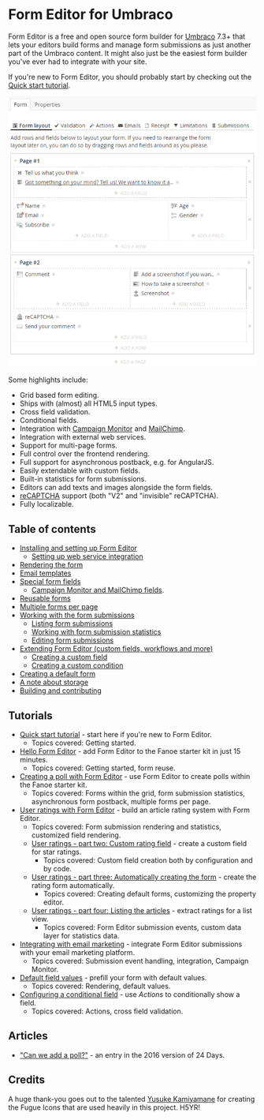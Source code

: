 # Form Editor for Umbraco

Form Editor is a free and open source form builder for [Umbraco](http://umbraco.com/) 7.3+ that lets your editors build forms and manage form submissions as just another part of the Umbraco content. It might also just be the easiest form builder you've ever had to integrate with your site.

If you're new to Form Editor, you should probably start by checking out the [Quick start tutorial](Tutorials/QuickStart.md).

![Form Editor UI](Docs/img/form-layout.png)

Some highlights include:
* Grid based form editing.
* Ships with (almost) all HTML5 input types.
* Cross field validation.
* Conditional fields.
* Integration with [Campaign Monitor](https://www.campaignmonitor.com/) and [MailChimp](https://mailchimp.com/).
* Integration with external web services.
* Support for multi-page forms.
* Full control over the frontend rendering.
* Full support for asynchronous postback, e.g. for AngularJS.
* Easily extendable with custom fields.
* Built-in statistics for form submissions.
* Editors can add texts and images alongside the form fields.
* [reCAPTCHA](https://www.google.com/recaptcha/) support (both "V2" and "invisible" reCAPTCHA).
* Fully localizable.

## Table of contents
* [Installing and setting up Form Editor](Docs/install.md)
   * [Setting up web service integration](Docs/install_web_service.md)
* [Rendering the form](Docs/render.md)
* [Email templates](Docs/emails.md)
* [Special form fields](Docs/fields.md)
    * [Campaign Monitor and MailChimp fields](Docs/fields_newsletter.md).
* [Reusable forms](Docs/reuse.md)
* [Multiple forms per page](Docs/multiple.md)
* [Working with the form submissions](Docs/submissions.md)
   * [Listing form submissions](Docs/submissions_list.md)
   * [Working with form submission statistics](Docs/submissions_stats.md)
   * [Editing form submissions](Docs/submissions_edit.md)
* [Extending Form Editor (custom fields, workflows and more)](Docs/extend.md)
    * [Creating a custom field](Docs/extend_field.md) 
    * [Creating a custom condition](Docs/extend_condition.md)
* [Creating a default form](Docs/initialize.md)
* [A note about storage](Docs/storage.md)
* [Building and contributing](Docs/build.md)

## Tutorials
* [Quick start tutorial](Tutorials/QuickStart.md) - start here if you're new to Form Editor.
    * Topics covered: Getting started.
* [Hello Form Editor](Tutorials/HelloFormEditor.md) - add Form Editor to the Fanoe starter kit in just 15 minutes.
    * Topics covered: Getting started, form reuse.
* [Creating a poll with Form Editor](Tutorials/Poll.md) - use Form Editor to create polls within the Fanoe starter kit.
    * Topics covered: Forms within the grid, form submission statistics, asynchronous form postback, multiple forms per page.
* [User ratings with Form Editor](Tutorials/Ratings.md) - build an article rating system with Form Editor.
    * Topics covered: Form submission rendering and statistics, customized field rendering.
    * [User ratings - part two: Custom rating field](Tutorials/RatingsPartTwo.md) - create a custom field for star ratings.
        * Topics covered: Custom field creation both by configuration and by code.
    * [User ratings - part three: Automatically creating the form](Tutorials/RatingsPartThree.md) - create the rating form automatically.
        * Topics covered: Creating default forms, customizing the property editor.
    * [User ratings - part four: Listing the articles](Tutorials/RatingsPartFour.md) - extract ratings for a list view.
        * Topics covered: Form Editor submission events, custom data layer for statistics data.
* [Integrating with email marketing](Tutorials/EmailMarketing.md) - integrate Form Editor submissions with your email marketing platform.
    * Topics covered: Submission event handling, integration, Campaign Monitor.
* [Default field values](Tutorials/DefaultValues.md) - prefill your form with default values.
    * Topics covered: Rendering, default values.
* [Configuring a conditional field](Tutorials/ConditionalField.md) - use *Actions* to conditionally show a field.
    * Topics covered: Actions, cross field validation.

## Articles
* ["Can we add a poll?"](http://24days.in/umbraco-cms/2016/polls-in-umbraco/) - an entry in the 2016 version of 24 Days.

## Credits
A huge thank-you goes out to the talented [Yusuke Kamiyamane](http://p.yusukekamiyamane.com/) for creating the Fugue Icons that are used heavily in this project. H5YR!
